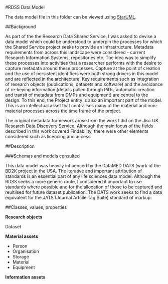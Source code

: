 
#RDSS Data Model

The data model file in this folder can be viewed using [StarUML](http://staruml.io/).

##Background

As part of the the Research Data Shared Service, I was asked to devise a data model which could be understood to underpin the processes for which the Shared Service project seeks to provide an infrastructure. Metadata requirements from across this landscape were considered - current Research Information Systems, repositories etc. The idea was to simplify these processes into activities that a researcher performs with the desire to capture metadata around these processes. Capture at the point of creation and the use of persistent identifiers were both strong drivers in this model and are reflected in the architecture. Key requirements such as integration of research objects (publications, datasets and software) and the avoidance of re-keying information (details pulled through PiDs, automatic creation and transit of metadata from DMPs and equipment) are central to the design. To this end, the Project entity is also an important part of the model. This is an intellectual asset that centralises many of the material and non-material processes across the time frame of the project.

The original metadata framework arose from the work I did on the Jisc UK Research Data Discovery Service. Although the main focus of the fields described in this work covered Findability, there were other elements considered such as licencing and access.

##Description



###Schemas and models consulted

This data model was heavily influenced by the DataMED DATS (work of the BD2K project in the USA.
The iterative and important attribution of standards is an essential part of any life sciences data model. Although the RDSS seeks a more generic route, I considered it important to use standards where possible and for the allocation of those to be captured and reultiised for future dataset publication. The DATS work seeks to find a data equivalent for the JATS (Journal Artcile Tag Suite) standard of markup. 

##Classes, values, properties 

**Research objects**

Dataset


**Material assets**

- Person
- Organisation
- Storage
- Material
- Equipment

**Information assets**

